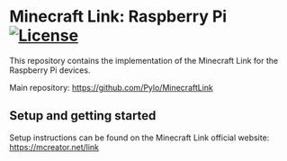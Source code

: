 # Minecraft Link: Raspberry Pi [![License](https://img.shields.io/badge/License-Apache%202.0-blue.svg)](https://opensource.org/licenses/Apache-2.0)

This repository contains the implementation of the Minecraft Link for the Raspberry Pi devices.

Main repository: https://github.com/Pylo/MinecraftLink

## Setup and getting started

Setup instructions can be found on the Minecraft Link official website: https://mcreator.net/link
